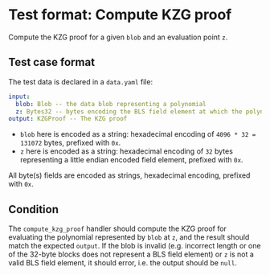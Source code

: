 # Test format: Compute KZG proof

Compute the KZG proof for a given `blob` and an evaluation point `z`.

## Test case format

The test data is declared in a `data.yaml` file:

```yaml
input:
  blob: Blob -- the data blob representing a polynomial
  z: Bytes32 -- bytes encoding the BLS field element at which the polynomial should be evaluated
output: KZGProof -- The KZG proof
```

- `blob` here is encoded as a string: hexadecimal encoding of `4096 * 32 = 131072` bytes, prefixed with `0x`.
- `z` here is encoded as a string: hexadecimal encoding of `32` bytes representing a little endian encoded field element, prefixed with `0x`.

All byte(s) fields are encoded as strings, hexadecimal encoding, prefixed with `0x`.

## Condition

The `compute_kzg_proof` handler should compute the KZG proof for evaluating the polynomial represented by `blob` at `z`, and the result should match the expected `output`. If the blob is invalid (e.g. incorrect length or one of the 32-byte blocks does not represent a BLS field element) or `z` is not a valid BLS field element, it should error, i.e. the output should be `null`.
